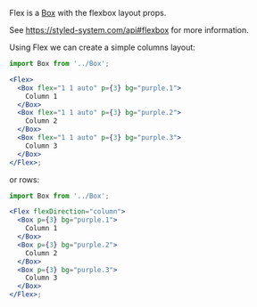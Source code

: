 Flex is a [Box](#/Primitives?id=box) with the flexbox layout props.

See https://styled-system.com/api#flexbox for more information.

Using Flex we can create a simple columns layout:

```jsx harmony
import Box from '../Box';

<Flex>
  <Box flex="1 1 auto" p={3} bg="purple.1">
    Column 1
  </Box>
  <Box flex="1 1 auto" p={3} bg="purple.2">
    Column 2
  </Box>
  <Box flex="1 1 auto" p={3} bg="purple.3">
    Column 3
  </Box>
</Flex>;
```

or rows:

```jsx harmony
import Box from '../Box';

<Flex flexDirection="column">
  <Box p={3} bg="purple.1">
    Column 1
  </Box>
  <Box p={3} bg="purple.2">
    Column 2
  </Box>
  <Box p={3} bg="purple.3">
    Column 3
  </Box>
</Flex>;
```

